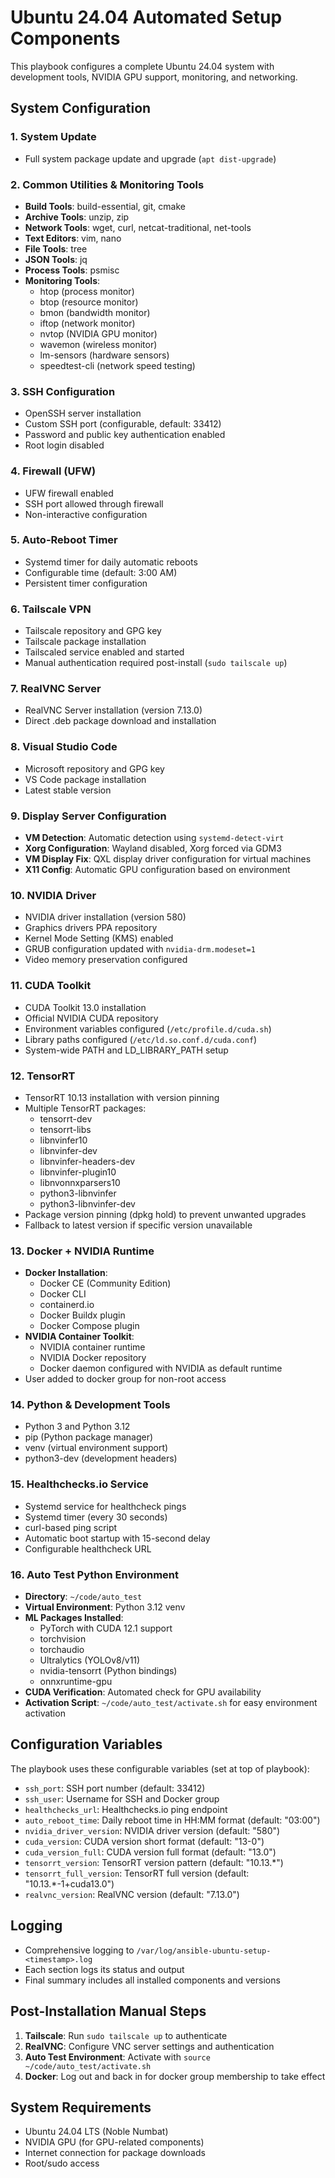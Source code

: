 # Ubuntu 24.04 Automated Setup Components

This playbook configures a complete Ubuntu 24.04 system with development tools, NVIDIA GPU support, monitoring, and networking.

## System Configuration

### 1. System Update
- Full system package update and upgrade (`apt dist-upgrade`)

### 2. Common Utilities & Monitoring Tools
- **Build Tools**: build-essential, git, cmake
- **Archive Tools**: unzip, zip
- **Network Tools**: wget, curl, netcat-traditional, net-tools
- **Text Editors**: vim, nano
- **File Tools**: tree
- **JSON Tools**: jq
- **Process Tools**: psmisc
- **Monitoring Tools**:
  - htop (process monitor)
  - btop (resource monitor)
  - bmon (bandwidth monitor)
  - iftop (network monitor)
  - nvtop (NVIDIA GPU monitor)
  - wavemon (wireless monitor)
  - lm-sensors (hardware sensors)
  - speedtest-cli (network speed testing)

### 3. SSH Configuration
- OpenSSH server installation
- Custom SSH port (configurable, default: 33412)
- Password and public key authentication enabled
- Root login disabled

### 4. Firewall (UFW)
- UFW firewall enabled
- SSH port allowed through firewall
- Non-interactive configuration

### 5. Auto-Reboot Timer
- Systemd timer for daily automatic reboots
- Configurable time (default: 3:00 AM)
- Persistent timer configuration

### 6. Tailscale VPN
- Tailscale repository and GPG key
- Tailscale package installation
- Tailscaled service enabled and started
- Manual authentication required post-install (`sudo tailscale up`)

### 7. RealVNC Server
- RealVNC Server installation (version 7.13.0)
- Direct .deb package download and installation

### 8. Visual Studio Code
- Microsoft repository and GPG key
- VS Code package installation
- Latest stable version

### 9. Display Server Configuration
- **VM Detection**: Automatic detection using `systemd-detect-virt`
- **Xorg Configuration**: Wayland disabled, Xorg forced via GDM3
- **VM Display Fix**: QXL display driver configuration for virtual machines
- **X11 Config**: Automatic GPU configuration based on environment

### 10. NVIDIA Driver
- NVIDIA driver installation (version 580)
- Graphics drivers PPA repository
- Kernel Mode Setting (KMS) enabled
- GRUB configuration updated with `nvidia-drm.modeset=1`
- Video memory preservation configured

### 11. CUDA Toolkit
- CUDA Toolkit 13.0 installation
- Official NVIDIA CUDA repository
- Environment variables configured (`/etc/profile.d/cuda.sh`)
- Library paths configured (`/etc/ld.so.conf.d/cuda.conf`)
- System-wide PATH and LD_LIBRARY_PATH setup

### 12. TensorRT
- TensorRT 10.13 installation with version pinning
- Multiple TensorRT packages:
  - tensorrt-dev
  - tensorrt-libs
  - libnvinfer10
  - libnvinfer-dev
  - libnvinfer-headers-dev
  - libnvinfer-plugin10
  - libnvonnxparsers10
  - python3-libnvinfer
  - python3-libnvinfer-dev
- Package version pinning (dpkg hold) to prevent unwanted upgrades
- Fallback to latest version if specific version unavailable

### 13. Docker + NVIDIA Runtime
- **Docker Installation**:
  - Docker CE (Community Edition)
  - Docker CLI
  - containerd.io
  - Docker Buildx plugin
  - Docker Compose plugin
- **NVIDIA Container Toolkit**:
  - NVIDIA container runtime
  - NVIDIA Docker repository
  - Docker daemon configured with NVIDIA as default runtime
- User added to docker group for non-root access

### 14. Python & Development Tools
- Python 3 and Python 3.12
- pip (Python package manager)
- venv (virtual environment support)
- python3-dev (development headers)

### 15. Healthchecks.io Service
- Systemd service for healthcheck pings
- Systemd timer (every 30 seconds)
- curl-based ping script
- Automatic boot startup with 15-second delay
- Configurable healthcheck URL

### 16. Auto Test Python Environment
- **Directory**: `~/code/auto_test`
- **Virtual Environment**: Python 3.12 venv
- **ML Packages Installed**:
  - PyTorch with CUDA 12.1 support
  - torchvision
  - torchaudio
  - Ultralytics (YOLOv8/v11)
  - nvidia-tensorrt (Python bindings)
  - onnxruntime-gpu
- **CUDA Verification**: Automated check for GPU availability
- **Activation Script**: `~/code/auto_test/activate.sh` for easy environment activation

## Configuration Variables

The playbook uses these configurable variables (set at top of playbook):

- `ssh_port`: SSH port number (default: 33412)
- `ssh_user`: Username for SSH and Docker group
- `healthchecks_url`: Healthchecks.io ping endpoint
- `auto_reboot_time`: Daily reboot time in HH:MM format (default: "03:00")
- `nvidia_driver_version`: NVIDIA driver version (default: "580")
- `cuda_version`: CUDA version short format (default: "13-0")
- `cuda_version_full`: CUDA version full format (default: "13.0")
- `tensorrt_version`: TensorRT version pattern (default: "10.13.*")
- `tensorrt_full_version`: TensorRT full version (default: "10.13.*-1+cuda13.0")
- `realvnc_version`: RealVNC version (default: "7.13.0")

## Logging

- Comprehensive logging to `/var/log/ansible-ubuntu-setup-<timestamp>.log`
- Each section logs its status and output
- Final summary includes all installed components and versions

## Post-Installation Manual Steps

1. **Tailscale**: Run `sudo tailscale up` to authenticate
2. **RealVNC**: Configure VNC server settings and authentication
3. **Auto Test Environment**: Activate with `source ~/code/auto_test/activate.sh`
4. **Docker**: Log out and back in for docker group membership to take effect

## System Requirements

- Ubuntu 24.04 LTS (Noble Numbat)
- NVIDIA GPU (for GPU-related components)
- Internet connection for package downloads
- Root/sudo access
